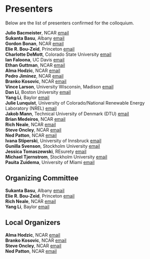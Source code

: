 # Presenters

Below are the list of presenters confirmed for the colloquium.


**Julio Bacmeister**, NCAR [email](mailto:juliob@ucar.edu) \
**Sukanta Basu**, Albany [email](mailto:sukanta.basu@gmail.com) \
**Gordon Bonan**, NCAR [email](mailto:bonan@ucar.edu) \
**Elie R. Bou-Zeid**, Princeton [email](mailto:ebouzeid@princeton.edu) \
**Charlotte DeMott**, Colorado State University [email](mailto:Charlotte.Demott@colostate.edu) \
**Ian Faloona**, UC Davis [email](mailto:icfaloona@ucdavis.edu) \
**Ethan Guttman**, NCAR [email](mailto:gutmann@ucar.edu) \
**Alma Hodzic**, NCAR [email](mailto:alma@ucar.edu) \
**Pedro Jiminez**, NCAR [email](mailto:jimenez@ucar.edu) \
**Branko Kosovic**, NCAR [email](mailto:branko@ucar.edu) \
**Vince Larson**, University Wisconsin, Madison [email](mailto:vlarson@uwm.edu) \
**Dan Li**, Boston University [email](mailto:lidan@bu.edu) \
**Yang Li**, Baylor [email](mailto:yang_li3@baylor.edu) \
**Julie Lunquist**, University of Colorado/National Renewable Energy Laboratory (NREL) [email](mailto:julie.lundquist@colorado.edu)  
**Jakob Mann**, Technical University of Denmark (DTU) [email](mailto:mjmsq@dtu.dk) \
**Brian Medeiros**, NCAR [email](mailto:brianpm@ucar.edu) \
**Rich Neale**, NCAR [email](mailto:rneale@ucar.edu) \
**Steve Oncley**, NCAR [email](mailto:oncley@ucar.edu) \
**Ned Patton**, NCAR [email](mailto:patton@ucar.edu) \
**Ivana Stiperski**, University of Innsbruck [email](mailto:ivana.stiperski@uibk.ac.at) \
**Gunilla Svenson**, Stockholm University [email](mailto:gunilla@misu.su.se) \
**Jessica Tomaszewski**, REsurety [email](mailto:jtomaszewski@resurety.com) \
**Michael Tjernstrom**, Stockholm University [email](mailto:michaelt@misu.su.se) \
**Pauita Zuidema**, University of Miami [email](mailto:pzuidema@miami.edu) 

## Organizing Committee

**Sukanta Basu**, Albany [email](mailto:sukanta.basu@gmail.com) \
**Elie R. Bou-Zeid**, Princeton [email](mailto:ebouzeid@princeton.edu) \
**Rich Neale**, NCAR [email](mailto:rneale@ucar.edu) \
**Yang Li**, Baylor [email](mailto:yang_li3@baylor.edu) 


## Local Organizers

**Alma Hodzic**, NCAR [email](mailto:alma@ucar.edu) \
**Branko Kosovic**, NCAR [email](mailto:branko@ucar.edu) \
**Steve Oncley**, NCAR [email](mailto:oncley@ucar.edu) \
**Ned Patton**, NCAR [email](mailto:patton@ucar.edu) 



